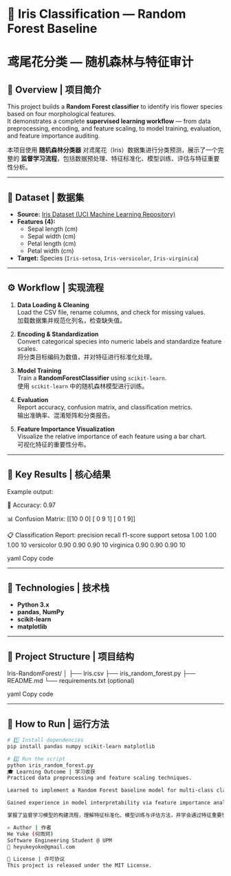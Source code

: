 # 🌸 Iris Classification — Random Forest Baseline  
# 鸢尾花分类 — 随机森林与特征审计

## 📘 Overview | 项目简介
This project builds a **Random Forest classifier** to identify iris flower species based on four morphological features.  
It demonstrates a complete **supervised learning workflow** — from data preprocessing, encoding, and feature scaling, to model training, evaluation, and feature importance auditing.

本项目使用 **随机森林分类器** 对鸢尾花（Iris）数据集进行分类预测，展示了一个完整的 **监督学习流程**，包括数据预处理、特征标准化、模型训练、评估与特征重要性分析。

---

## 🧩 Dataset | 数据集
- **Source:** [Iris Dataset (UCI Machine Learning Repository)](https://archive.ics.uci.edu/ml/datasets/iris)
- **Features (4):**
  - Sepal length (cm)
  - Sepal width (cm)
  - Petal length (cm)
  - Petal width (cm)
- **Target:** Species (`Iris-setosa`, `Iris-versicolor`, `Iris-virginica`)

---

## ⚙️ Workflow | 实现流程
1. **Data Loading & Cleaning**  
   Load the CSV file, rename columns, and check for missing values.  
   加载数据集并规范化列名，检查缺失值。  

2. **Encoding & Standardization**  
   Convert categorical species into numeric labels and standardize feature scales.  
   将分类目标编码为数值，并对特征进行标准化处理。  

3. **Model Training**  
   Train a **RandomForestClassifier** using `scikit-learn`.  
   使用 `scikit-learn` 中的随机森林模型进行训练。  

4. **Evaluation**  
   Report accuracy, confusion matrix, and classification metrics.  
   输出准确率、混淆矩阵和分类报告。  

5. **Feature Importance Visualization**  
   Visualize the relative importance of each feature using a bar chart.  
   可视化特征的重要性分布。  

---

## 🧠 Key Results | 核心结果
Example output:

🎯 Accuracy: 0.97

📊 Confusion Matrix:
[[10 0 0]
[ 0 9 1]
[ 0 1 9]]

📋 Classification Report:
precision recall f1-score support
setosa 1.00 1.00 1.00 10
versicolor 0.90 0.90 0.90 10
virginica 0.90 0.90 0.90 10

yaml
Copy code

---

## 🧰 Technologies | 技术栈
- **Python 3.x**
- **pandas**, **NumPy**
- **scikit-learn**
- **matplotlib**

---

## 📂 Project Structure | 项目结构
Iris-RandomForest/
│
├── Iris.csv
├── iris_random_forest.py
├── README.md
└── requirements.txt (optional)

yaml
Copy code

---

## 🚀 How to Run | 运行方法
```bash
# 1️⃣ Install dependencies
pip install pandas numpy scikit-learn matplotlib

# 2️⃣ Run the script
python iris_random_forest.py
🎓 Learning Outcome | 学习收获
Practiced data preprocessing and feature scaling techniques.

Learned to implement a Random Forest baseline model for multi-class classification.

Gained experience in model interpretability via feature importance analysis.

掌握了监督学习模型的构建流程，理解特征标准化、模型训练与评估方法，并学会通过特征重要性图实现模型可解释性。

✍️ Author | 作者
He Yuke (何雨珂)
Software Engineering Student @ UPM
📧 heyukeyoke@gmail.com

🧭 License | 许可协议
This project is released under the MIT License.
